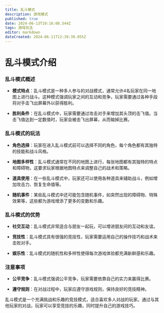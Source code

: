 ```yaml
---
title: 乱斗模式
description: 游戏模式
published: true
date: 2024-06-13T19:16:08.544Z
tags: 游戏玩法
editor: markdown
dateCreated: 2024-06-11T12:39:39.055Z
---
```


# 乱斗模式介绍

### 乱斗模式概述

- **模式特点**：乱斗模式是一种多人参与的对战模式，通常允许4名玩家在同一地图上进行战斗。这种模式强调玩家之间的互动和竞争，玩家需要通过各种手段将对手击飞出屏幕外以获得胜利。

- **胜利条件**：在乱斗模式中，玩家需要通过攻击对手来增加其头顶的击飞值。当击飞值达到一定数值时，玩家会被击飞出屏幕，从而输掉比赛。

### 乱斗模式的玩法

- **角色选择**：玩家在进入乱斗模式前可以选择不同的角色，每个角色都有其独特的技能和战斗风格。

- **地图多样性**：乱斗模式通常在不同的地图上进行，每张地图都有其独特的特点和障碍物，这要求玩家根据地图特点来调整自己的战术和策略。

- **道具使用**：在一些乱斗模式中，玩家还可以使用各种道具来辅助战斗，例如增加攻击力、恢复生命值等。

- **随机事件**：某些乱斗模式中还可能包含随机事件，如突然出现的障碍物、特殊效果等，这些都为游戏增添了更多的变数和乐趣。

### 乱斗模式的优势

- **社交互动**：乱斗模式非常适合与朋友一起玩，可以增进朋友间的互动和友谊。

- **竞技性**：乱斗模式具有很强的竞技性，玩家需要运用自己的操作技巧和战术来击败对手。

- **娱乐性**：乱斗模式的随机性和多样性使得每次游戏体验都充满新鲜感和乐趣。

### 注意事项

- **公平竞争**：乱斗模式强调公平竞争，玩家需要依靠自己的实力来赢得比赛。

- **遵守规则**：在对战过程中，玩家应遵守游戏规则，保持良好的竞技精神。

乱斗模式是一个充满挑战和乐趣的竞技模式，适合喜欢多人对战的玩家。通过与其他玩家的对战，玩家可以享受竞技的乐趣，同时提升自己的游戏技巧。
